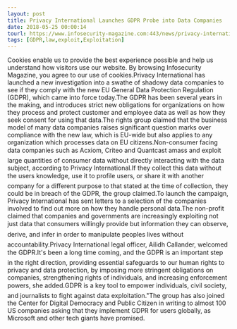 ```yaml
---
layout: post
title: Privacy International Launches GDPR Probe into Data Companies
date: 2018-05-25 00:00:14
tourl: https://www.infosecurity-magazine.com:443/news/privacy-international-launches-1/
tags: [GDPR,law,exploit,Exploitation]
---
```

Cookies enable us to provide the best experience possible and help us understand how visitors use our website. By browsing Infosecurity Magazine, you agree to our use of cookies.Privacy International has launched a new investigation into a swathe of shadowy data companies to see if they comply with the new EU General Data Protection Regulation (GDPR), which came into force today.The GDPR has been several years in the making, and introduces strict new obligations for organizations on how they process and protect customer and employee data as well as how they seek consent for using that data.The rights group claimed that the business model of many data companies raises significant question marks over compliance with the new law, which is EU-wide but also applies to any organization which processes data on EU citizens.Non-consumer facing data companies such as Acxiom, Criteo and Quantcast amass and exploit large quantities of consumer data without directly interacting with the data subject, according to Privacy International.If they collect this data without the users knowledge, use it to profile users, or share it with another company for a different purpose to that stated at the time of collection, they could be in breach of the GDPR, the group claimed.To launch the campaign, Privacy International has sent letters to a selection of the companies involved to find out more on how they handle personal data.The non-profit claimed that companies and governments are increasingly exploiting not just data that consumers willingly provide but information they can observe, derive, and infer in order to manipulate peoples lives without accountability.Privacy International legal officer, Ailidh Callander, welcomed the GDPR.It's been a long time coming, and the GDPR is an important step in the right direction, providing essential safeguards to our human rights to privacy and data protection, by imposing more stringent obligations on companies, strengthening rights of individuals, and increasing enforcement powers, she added.GDPR is a key tool to empower individuals, civil society, and journalists to fight against data exploitation."The group has also joined the Center for Digital Democracy and Public Citizen in writing to almost 100 US companies asking that they implement GDPR for users globally, as Microsoft and other tech giants have promised.